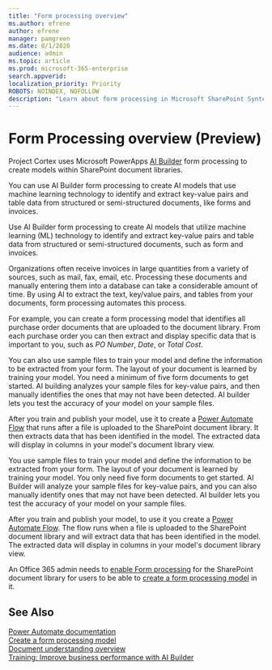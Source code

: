 ```yaml
---
title: "Form processing overview"
ms.author: efrene
author: efrene
manager: pamgreen
ms.date: 8/1/2020
audience: admin
ms.topic: article
ms.prod: microsoft-365-enterprise
search.appverid: 
localization_priority: Priority
ROBOTS: NOINDEX, NOFOLLOW
description: "Learn about form processing in Microsoft SharePoint Syntex"
---
```


# Form Processing overview (Preview)


Project Cortex uses Microsoft PowerApps [AI Builder](https://docs.microsoft.com/ai-builder/overview) form processing to create models within SharePoint document libraries.

You can use AI Builder form processing to create AI models that use machine learning technology to identify and extract key-value pairs and table data from structured or semi-structured  documents, like forms and invoices.

Use AI Builder form processing to create AI models that utilize machine learning (ML) technology to identify and extract key-value pairs and table data from structured or semi-structured documents, such as form and invoices.

Organizations often receive invoices in large quantities from a variety of sources, such as mail, fax, email, etc. Processing these documents and manually entering them into a database can take a considerable amount of time. By using AI to extract the text, key/value pairs, and tables from your documents, form processing automates this process. 

For example, you can create a form processing model that identifies all purchase order documents that are uploaded to the document library. From each purchase order you can then extract and display specific data that is important to you, such as *PO Number*, *Date*, or *Total Cost*.

You can also use sample files to train your model and define the information to be extracted from your form. The layout of your document is learned by training your model. You need a minimum of five form documents to get started. AI building analyzes your sample files for key-value pairs, and then manually identifies the ones that may not have been detected.  AI builder lets you test the accuracy of your model on your sample files.

After you train and publish your model, use it to create a [Power Automate Flow](https://docs.microsoft.com/power-automate/getting-started) that runs after a file is uploaded to the SharePoint document library. It then extracts data that has been identified in the model. The extracted data will display in columns in your model's document library view.

You use sample files to train your model and define the information to be extracted from your form. The layout of your document is learned by training your model. You only need five form documents to get started. AI Builder will analyze your sample files for key-value pairs, and you can also manually identify ones that may not have been detected.  AI builder lets you test the accuracy of your model on your sample files.

After you train and publish your model, to use it you create a [Power Automate Flow](https://docs.microsoft.com/power-automate/getting-started). The flow runs when a file is uploaded to the SharePoint document library and will extract data that has been identified in the model. The extracted data will display in columns in your model's document library view.

An Office 365 admin needs to [enable Form processing](https://docs.microsoft.com/microsoft-365/contentunderstanding/set-up-content-understanding#to-set-up-content-understanding) for the SharePoint document library for users to be able to [create a form processing model](create-a-form-processing-model.md) in it.

## See Also
  
[Power Automate documentation](https://docs.microsoft.com/power-automate/)</br>
[Create a form processing model](create-a-form-processing-model.md)</br>
[Document understanding overview](document-understanding-overview.md)</br>
[Training: Improve business performance with AI Builder](https://docs.microsoft.com/learn/paths/improve-business-performance-ai-builder/?source=learn)</br>
